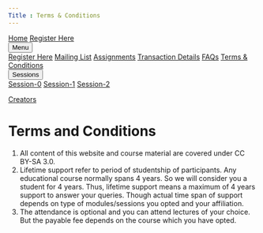 ```yaml
---
Title : Terms & Conditions 
---
```


<link rel = "stylesheet" href = "style/intro.css">
 
<link rel = "stylesheet" href = "https://www.w3schools.com/w3css/4/w3.css">

<div class="w3-bar w3-light-grey">
<a href="https://greatdevelopers.github.io/ScriptCAD" class="w3-bar-item w3-button">Home</a>
<a href="https://goo.gl/forms/YeDk8IqOeDLKQOtB2" class="w3-bar-item w3-button" target="_blank">Register Here</a>
<div class="w3-dropdown-hover">
<button class="w3-button">Menu</button>
<div class="w3-dropdown-content w3-bar-block w3-card-4">
<a href="https://goo.gl/forms/YeDk8IqOeDLKQOtB2" class="w3-bar-item w3-button" target="_blank">Register Here</a>
<a href="https://groups.google.com/forum/#!forum/greatbim" class="w3-bar-item w3-button" target="_blank">Mailing List</a>
<a href="http://guru.gndec.ac.in/course/view.php?id=102" class="w3-bar-item w3-button" target="_blank">Assignments</a>
<a href="https://greatdevelopers.github.io/ScriptCAD/Payment.html" class="w3-bar-item w3-button">Transaction Details</a>
<a href="https://greatdevelopers.github.io/ScriptCAD/FAQ.html" class="w3-bar-item w3-button">FAQs</a>
<a href="https://greatdevelopers.github.io/ScriptCAD/Terms.html" class="w3-bar-item w3-button">Terms & Conditions</a>
</div>
</div>

<div class="w3-dropdown-hover">
<button class="w3-button">Sessions</button>
<div class="w3-dropdown-content w3-bar-block w3-card-4">
<a href="https://greatdevelopers.github.io/ScriptCAD/Session0/Session0.html" class="w3-bar-item w3-button">Session-0</a>
<a href="https://greatdevelopers.github.io/ScriptCAD/Bishop_Tutorial.html" class="w3-bar-item w3-button">Session-1</a>
<a href="https://greatdevelopers.github.io/ScriptCAD/Session2.html" class="w3-bar-item w3-button">Session-2</a>
</div>
</div>

<a href="https://greatdevelopers.github.io/ScriptCAD/Creators.html" class="w3-bar-item w3-button">Creators</a>

</div>


# Terms and Conditions

1. All content of this website and course material are covered under CC BY-SA 3.0.
1. Lifetime support refer to period of studentship of participants. Any educational course normally spans 4 years. So we will consider you a student for 4 years. Thus, lifetime support means a maximum of 4 years support to answer your queries. Though actual time span of support depends on type of modules/sessions you opted and your affiliation.
1. The attendance is optional and you can attend lectures of your choice. But the payable fee depends on the course which you have opted.
